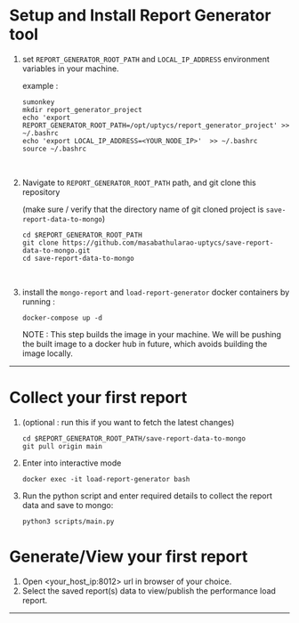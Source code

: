 # Setup and Install Report Generator tool
1. set ```REPORT_GENERATOR_ROOT_PATH```  and  ```LOCAL_IP_ADDRESS``` environment variables in your machine.

    example : 
     ```
    sumonkey
    mkdir report_generator_project
    echo 'export REPORT_GENERATOR_ROOT_PATH=/opt/uptycs/report_generator_project' >> ~/.bashrc
    echo 'export LOCAL_IP_ADDRESS=<YOUR_NODE_IP>'  >> ~/.bashrc
    source ~/.bashrc
    ```
<br>

2. Navigate to  ```REPORT_GENERATOR_ROOT_PATH``` path, and git clone this repository 

    (make sure / verify that the directory name of git cloned project is ```save-report-data-to-mongo```)

    ```
    cd $REPORT_GENERATOR_ROOT_PATH
    git clone https://github.com/masabathularao-uptycs/save-report-data-to-mongo.git
    cd save-report-data-to-mongo 
    ```
<br>

3. install the ```mongo-report``` and ```load-report-generator``` docker containers by running :

    ```
    docker-compose up -d
    ```
    NOTE : This step builds the image in your machine. We will be pushing the built image to a docker hub in future, which avoids building the image locally.

---

# Collect your first report
1.  (optional : run this if you want to fetch the latest changes)
    
    ```
    cd $REPORT_GENERATOR_ROOT_PATH/save-report-data-to-mongo 
    git pull origin main
    ```
   
2. Enter into interactive mode 
    ```
    docker exec -it load-report-generator bash   
    ```

3. Run the python script and enter required details to collect the report data and save to mongo:
    ```
    python3 scripts/main.py
    ```

# Generate/View your first report

1. Open <your_host_ip:8012> url in browser of your choice.
2. Select the saved report(s) data to view/publish the performance load report.

---
